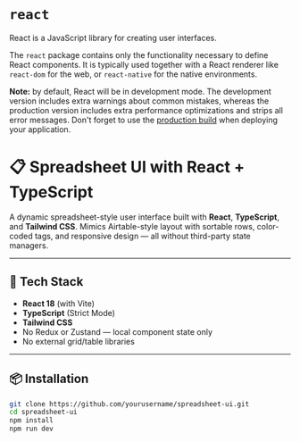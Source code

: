 # `react`

React is a JavaScript library for creating user interfaces.

The `react` package contains only the functionality necessary to define React components. It is typically used together with a React renderer like `react-dom` for the web, or `react-native` for the native environments.

**Note:** by default, React will be in development mode. The development version includes extra warnings about common mistakes, whereas the production version includes extra performance optimizations and strips all error messages. Don't forget to use the [production build](https://reactjs.org/docs/optimizing-performance.html#use-the-production-build) when deploying your application.

# 📋 Spreadsheet UI with React + TypeScript

A dynamic spreadsheet-style user interface built with **React**, **TypeScript**, and **Tailwind CSS**. Mimics Airtable-style layout with sortable rows, color-coded tags, and responsive design — all without third-party state managers.

---

## 🔧 Tech Stack

- **React 18** (with Vite)
- **TypeScript** (Strict Mode)
- **Tailwind CSS**
- No Redux or Zustand — local component state only
- No external grid/table libraries

---

## 📦 Installation

```bash
git clone https://github.com/yourusername/spreadsheet-ui.git
cd spreadsheet-ui
npm install
npm run dev
